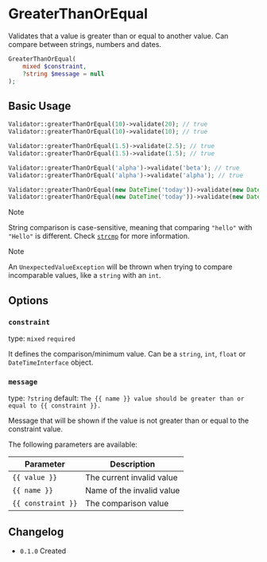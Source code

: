 # GreaterThanOrEqual

Validates that a value is greater than or equal to another value. 
Can compare between strings, numbers and dates.

```php
GreaterThanOrEqual(
    mixed $constraint,
    ?string $message = null
);
```

## Basic Usage

```php
Validator::greaterThanOrEqual(10)->validate(20); // true
Validator::greaterThanOrEqual(10)->validate(10); // true

Validator::greaterThanOrEqual(1.5)->validate(2.5); // true
Validator::greaterThanOrEqual(1.5)->validate(1.5); // true

Validator::greaterThanOrEqual('alpha')->validate('beta'); // true
Validator::greaterThanOrEqual('alpha')->validate('alpha'); // true

Validator::greaterThanOrEqual(new DateTime('today'))->validate(new DateTime('tomorrow')); // true
Validator::greaterThanOrEqual(new DateTime('today'))->validate(new DateTime('today')); // true
```

> [!NOTE]
> String comparison is case-sensitive, meaning that comparing `"hello"` with `"Hello"` is different.
> Check [`strcmp`](https://www.php.net/manual/en/function.strcmp.php) for more information.

> [!NOTE]
> An `UnexpectedValueException` will be thrown when trying to compare incomparable values, like a `string` with an `int`.

## Options

### `constraint`

type: `mixed` `required`

It defines the comparison/minimum value. 
Can be a `string`, `int`, `float` or `DateTimeInterface` object.

### `message`

type: `?string` default: `The {{ name }} value should be greater than or equal to {{ constraint }}.`

Message that will be shown if the value is not greater than or equal to the constraint value.

The following parameters are available:

| Parameter          | Description               |
|--------------------|---------------------------|
| `{{ value }}`      | The current invalid value |
| `{{ name }}`       | Name of the invalid value |
| `{{ constraint }}` | The comparison value      |

## Changelog

- `0.1.0` Created